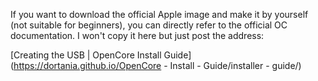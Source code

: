 If you want to download the official Apple image and make it by yourself (not suitable for beginners), you can directly refer to the official OC documentation. I won't copy it here but just post the address:

[Creating the USB | OpenCore Install Guide](https://dortania.github.io/OpenCore - Install - Guide/installer - guide/)